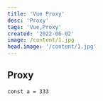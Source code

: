 ```yaml
---
title: 'Vue Proxy'
desc: 'Proxy'
tags: 'Vue,Proxy'
created: '2022-06-02'
image: /content/1.jpg
head.image: '/content/1.jpg'
---
```

## Proxy

```
const a = 333
```